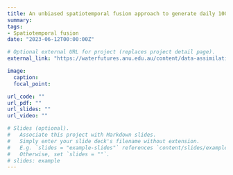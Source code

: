 ```yaml
---
title: An unbiased spatiotemporal fusion approach to generate daily 100 m spatial resolution land surface temperature over a continental scale
summary:
tags:
- Spatiotemporal fusion
date: "2023-06-12T00:00:00Z"

# Optional external URL for project (replaces project detail page).
external_link: "https://waterfutures.anu.edu.au/content/data-assimilation-awra-cms-improved-operational-and-forecast-modelling"

image:
  caption: 
  focal_point:

url_code: ""
url_pdf: ""
url_slides: ""
url_video: ""

# Slides (optional).
#   Associate this project with Markdown slides.
#   Simply enter your slide deck's filename without extension.
#   E.g. `slides = "example-slides"` references `content/slides/example-slides.md`.
#   Otherwise, set `slides = ""`.
# slides: example
---
```


